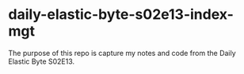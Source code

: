 # daily-elastic-byte-s02e13-index-mgt
The purpose of this repo is capture my notes and code from the Daily Elastic Byte S02E13.
